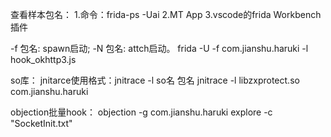 
查看样本包名：
1.命令：frida-ps -Uai
2.MT App 
3.vscode的frida Workbench插件


-f 包名: spawn启动; 
-N 包名: attch启动。 
frida -U -f com.jianshu.haruki -l hook_okhttp3.js

so库：
jnitarce使用格式：jnitrace -l so名 包名
jnitrace -l libzxprotect.so com.jianshu.haruki


objection批量hook：
objection -g com.jianshu.haruki explore -c "SocketInit.txt"
